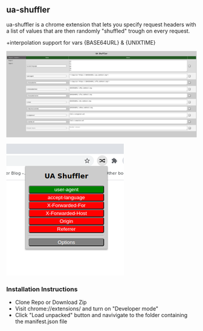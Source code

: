 ## ua-shuffler

ua-shuffler is a chrome extension that lets you specify request headers with a list of values that are then randomly "shuffled" trough on every request.

+interpolation support for vars {BASE64URL} & {UNIXTIME}

![options](images/options.png)

![popup](images/popup.png)

### Installation Instructions
- Clone Repo or Download Zip 
- Visit chrome://extensions/ and turn on "Developer mode"
- Click "Load unpacked" button and navivigate to the folder containing the manifest.json file